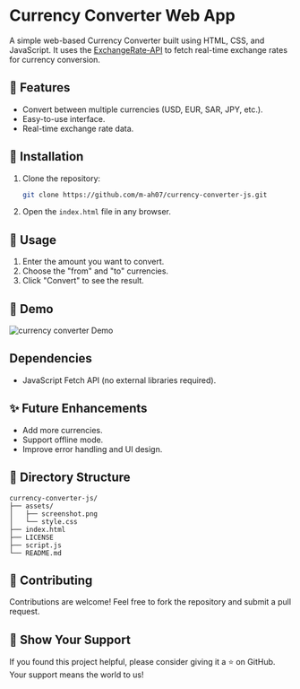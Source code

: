 
# Currency Converter Web App

A simple web-based Currency Converter built using HTML, CSS, and JavaScript. It uses the [ExchangeRate-API](https://www.exchangerate-api.com/) to fetch real-time exchange rates for currency conversion.

## 🚀 Features
- Convert between multiple currencies (USD, EUR, SAR, JPY, etc.).
- Easy-to-use interface.
- Real-time exchange rate data.

## 🔧 Installation
1. Clone the repository:

    ```bash
    git clone https://github.com/m-ah07/currency-converter-js.git
    ```

2. Open the `index.html` file in any browser.

## 📖 Usage

1. Enter the amount you want to convert.
2. Choose the "from" and "to" currencies.
3. Click "Convert" to see the result.

## 📸 Demo

![currency converter Demo](assets/screenshot.png "Demo of currency converter Web App")

## Dependencies

- JavaScript Fetch API (no external libraries required).


## ✨ Future Enhancements

- Add more currencies.
- Support offline mode.
- Improve error handling and UI design.

## 📂 Directory Structure
```plaintext
currency-converter-js/
├── assets/
│   ├── screenshot.png
│   └── style.css
├── index.html
├── LICENSE
├── script.js
└── README.md
```

## 🤝 Contributing

Contributions are welcome! Feel free to fork the repository and submit a pull request.

## 🌟 Show Your Support
If you found this project helpful, please consider giving it a ⭐ on GitHub. Your support means the world to us!
